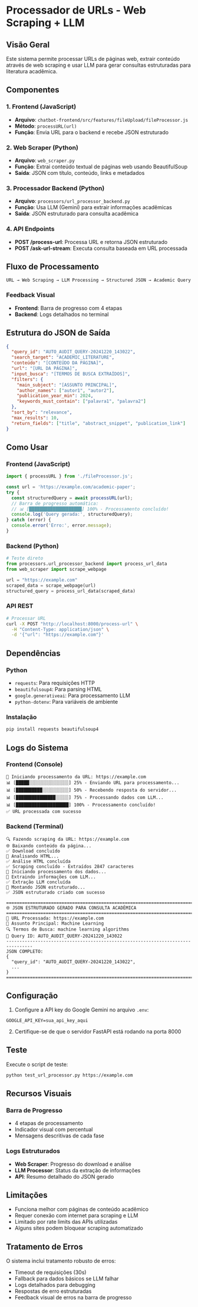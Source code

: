 # Processador de URLs - Web Scraping + LLM

## Visão Geral

Este sistema permite processar URLs de páginas web, extrair conteúdo através de web scraping e usar LLM para gerar consultas estruturadas para literatura acadêmica.

## Componentes

### 1. Frontend (JavaScript)
- **Arquivo**: `chatbot-frontend/src/features/fileUpload/fileProcessor.js`
- **Método**: `processURL(url)`
- **Função**: Envia URL para o backend e recebe JSON estruturado

### 2. Web Scraper (Python)
- **Arquivo**: `web_scraper.py`
- **Função**: Extrai conteúdo textual de páginas web usando BeautifulSoup
- **Saída**: JSON com título, conteúdo, links e metadados

### 3. Processador Backend (Python)
- **Arquivo**: `processors/url_processor_backend.py`
- **Função**: Usa LLM (Gemini) para extrair informações acadêmicas
- **Saída**: JSON estruturado para consulta acadêmica

### 4. API Endpoints
- **POST /process-url**: Processa URL e retorna JSON estruturado
- **POST /ask-url-stream**: Executa consulta baseada em URL processada

## Fluxo de Processamento

```
URL → Web Scraping → LLM Processing → Structured JSON → Academic Query
```

### Feedback Visual
- **Frontend**: Barra de progresso com 4 etapas
- **Backend**: Logs detalhados no terminal

## Estrutura do JSON de Saída

```json
{
  "query_id": "AUTO_AUDIT_QUERY-20241220_143022",
  "search_target": "ACADEMIC_LITERATURE",
  "conteúdo": "[CONTEÚDO DA PÁGINA]",
  "url": "[URL DA PÁGINA]",
  "input_busca": "[TERMOS DE BUSCA EXTRAÍDOS]",
  "filters": {
    "main_subject": "[ASSUNTO PRINCIPAL]",
    "author_names": ["autor1", "autor2"],
    "publication_year_min": 2024,
    "keywords_must_contain": ["palavra1", "palavra2"]
  },
  "sort_by": "relevance",
  "max_results": 10,
  "return_fields": ["title", "abstract_snippet", "publication_link"]
}
```

## Como Usar

### Frontend (JavaScript)
```javascript
import { processURL } from './fileProcessor.js';

const url = 'https://example.com/academic-paper';
try {
  const structuredQuery = await processURL(url);
  // Barra de progresso automática:
  // 📊 [████████████████████] 100% - Processamento concluído!
  console.log('Query gerada:', structuredQuery);
} catch (error) {
  console.error('Erro:', error.message);
}
```

### Backend (Python)
```python
# Teste direto
from processors.url_processor_backend import process_url_data
from web_scraper import scrape_webpage

url = "https://example.com"
scraped_data = scrape_webpage(url)
structured_query = process_url_data(scraped_data)
```

### API REST
```bash
# Processar URL
curl -X POST "http://localhost:8000/process-url" \
  -H "Content-Type: application/json" \
  -d '{"url": "https://example.com"}'
```

## Dependências

### Python
- `requests`: Para requisições HTTP
- `beautifulsoup4`: Para parsing HTML
- `google.generativeai`: Para processamento LLM
- `python-dotenv`: Para variáveis de ambiente

### Instalação
```bash
pip install requests beautifulsoup4
```

## Logs do Sistema

### Frontend (Console)
```
🔄 Iniciando processamento da URL: https://example.com
📊 [█████░░░░░░░░░░░░░░░] 25% - Enviando URL para processamento...
📊 [██████████░░░░░░░░░░] 50% - Recebendo resposta do servidor...
📊 [███████████████░░░░░] 75% - Processando dados com LLM...
📊 [████████████████████] 100% - Processamento concluído!
✅ URL processada com sucesso
```

### Backend (Terminal)
```
🔍 Fazendo scraping da URL: https://example.com
🌐 Baixando conteúdo da página...
✅ Download concluído
📝 Analisando HTML...
✅ Análise HTML concluída
✅ Scraping concluído - Extraídos 2847 caracteres
🔄 Iniciando processamento dos dados...
🤖 Extraindo informações com LLM...
✅ Extração LLM concluída
📝 Montando JSON estruturado...
✅ JSON estruturado criado com sucesso

================================================================================
🌐 JSON ESTRUTURADO GERADO PARA CONSULTA ACADÊMICA
================================================================================
🔗 URL Processada: https://example.com
🎯 Assunto Principal: Machine Learning
🔍 Termos de Busca: machine learning algorithms
📅 Query ID: AUTO_AUDIT_QUERY-20241220_143022
--------------------------------------------------------------------------------
JSON COMPLETO:
{
  "query_id": "AUTO_AUDIT_QUERY-20241220_143022",
  ...
}
================================================================================
```

## Configuração

1. Configure a API key do Google Gemini no arquivo `.env`:
```
GOOGLE_API_KEY=sua_api_key_aqui
```

2. Certifique-se de que o servidor FastAPI está rodando na porta 8000

## Teste

Execute o script de teste:
```bash
python test_url_processor.py https://example.com
```

## Recursos Visuais

### Barra de Progresso
- 4 etapas de processamento
- Indicador visual com percentual
- Mensagens descritivas de cada fase

### Logs Estruturados
- **Web Scraper**: Progresso do download e análise
- **LLM Processor**: Status da extração de informações
- **API**: Resumo detalhado do JSON gerado

## Limitações

- Funciona melhor com páginas de conteúdo acadêmico
- Requer conexão com internet para scraping e LLM
- Limitado por rate limits das APIs utilizadas
- Alguns sites podem bloquear scraping automatizado

## Tratamento de Erros

O sistema inclui tratamento robusto de erros:
- Timeout de requisições (30s)
- Fallback para dados básicos se LLM falhar
- Logs detalhados para debugging
- Respostas de erro estruturadas
- Feedback visual de erros na barra de progresso